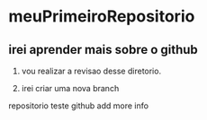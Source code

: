# meuPrimeiroRepositorio
## irei aprender mais sobre o github

1) vou realizar a revisao desse diretorio.

2) irei criar uma nova branch


repositorio teste github add more info
